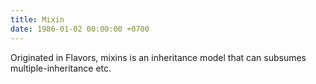```yaml
---
title: Mixin
date: 1986-01-02 00:00:00 +0700
---
```


Originated in Flavors, mixins is an inheritance model that can subsumes multiple-inheritance etc.
